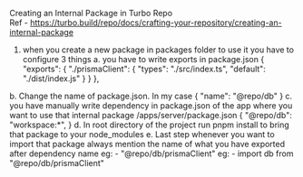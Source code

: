 Creating an Internal Package in Turbo Repo  
Ref - https://turbo.build/repo/docs/crafting-your-repository/creating-an-internal-package
1. when you create a new package in packages folder to use it you have to configure 3 things
  a. you have to write exports in package.json
    {
      "exports": {
      "./prismaClient": {
        "types": "./src/index.ts",
        "default": "./dist/index.js"
        }
      }
    },
    
  b. Change the name of package.json. In my case
    {
      "name": "@repo/db"
    }
  c. you have manually write dependency in package.json of the app where you want to use that internal package
    /apps/server/package.json
    {
      "@repo/db": "workspace:*",
    }
  d. In root directory of the project run pnpm install to bring that package to your node_modules
  e. Last step whenever you want to import that package always mention the name of what you have exported after dependency name eg: - "@repo/db/prismaClient"
    eg: - import db from "@repo/db/prismaClient"


  